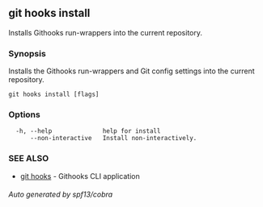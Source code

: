 ## git hooks install

Installs Githooks run-wrappers into the current repository.

### Synopsis

Installs the Githooks run-wrappers and Git config settings
into the current repository.

```
git hooks install [flags]
```

### Options

```
  -h, --help              help for install
      --non-interactive   Install non-interactively.
```

### SEE ALSO

* [git hooks](git_hooks.md)	 - Githooks CLI application

###### Auto generated by spf13/cobra 
